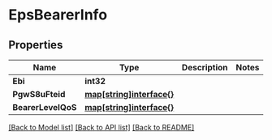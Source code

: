 # EpsBearerInfo

## Properties
Name | Type | Description | Notes
------------ | ------------- | ------------- | -------------
**Ebi** | **int32** |  | 
**PgwS8uFteid** | [**map[string]interface{}**](object.md) |  | 
**BearerLevelQoS** | [**map[string]interface{}**](object.md) |  | 

[[Back to Model list]](../README.md#documentation-for-models) [[Back to API list]](../README.md#documentation-for-api-endpoints) [[Back to README]](../README.md)


